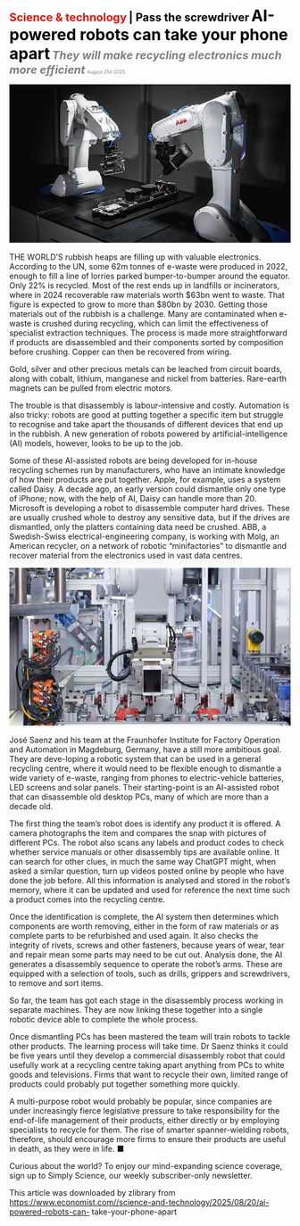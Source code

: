 <span style="color:#E3120B; font-size:14.9pt; font-weight:bold;">Science & technology</span> <span style="color:#000000; font-size:14.9pt; font-weight:bold;">| Pass the screwdriver</span>
<span style="color:#000000; font-size:21.0pt; font-weight:bold;">AI-powered robots can take your phone apart</span>
<span style="color:#808080; font-size:14.9pt; font-weight:bold; font-style:italic;">They will make recycling electronics much more efficient</span>
<span style="color:#808080; font-size:6.2pt;">August 21st 2025</span>

![](../images/064_AI-powered_robots_can_take_your_phone_apart/p0265_img01.jpeg)

THE WORLD’S rubbish heaps are filling up with valuable electronics. According to the UN, some 62m tonnes of e-waste were produced in 2022, enough to fill a line of lorries parked bumper-to-bumper around the equator. Only 22% is recycled. Most of the rest ends up in landfills or incinerators, where in 2024 recoverable raw materials worth $63bn went to waste. That figure is expected to grow to more than $80bn by 2030. Getting those materials out of the rubbish is a challenge. Many are contaminated when e-waste is crushed during recycling, which can limit the effectiveness of specialist extraction techniques. The process is made more straightforward if products are disassembled and their components sorted by composition before crushing. Copper can then be recovered from wiring.

Gold, silver and other precious metals can be leached from circuit boards, along with cobalt, lithium, manganese and nickel from batteries. Rare-earth magnets can be pulled from electric motors.

The trouble is that disassembly is labour-intensive and costly. Automation is also tricky: robots are good at putting together a specific item but struggle to recognise and take apart the thousands of different devices that end up in the rubbish. A new generation of robots powered by artificial-intelligence (AI) models, however, looks to be up to the job.

Some of these AI-assisted robots are being developed for in-house recycling schemes run by manufacturers, who have an intimate knowledge of how their products are put together. Apple, for example, uses a system called Daisy. A decade ago, an early version could dismantle only one type of iPhone; now, with the help of AI, Daisy can handle more than 20. Microsoft is developing a robot to disassemble computer hard drives. These are usually crushed whole to destroy any sensitive data, but if the drives are dismantled, only the platters containing data need be crushed. ABB, a Swedish-Swiss electrical-engineering company, is working with Molg, an American recycler, on a network of robotic “minifactories” to dismantle and recover material from the electronics used in vast data centres.

![](../images/064_AI-powered_robots_can_take_your_phone_apart/p0266_img01.jpeg)

José Saenz and his team at the Fraunhofer Institute for Factory Operation and Automation in Magdeburg, Germany, have a still more ambitious goal. They are deve-loping a robotic system that can be used in a general recycling centre, where it would need to be flexible enough to dismantle a wide variety of e-waste, ranging from phones to electric-vehicle batteries, LED screens and solar panels. Their starting-point is an AI-assisted robot that can disassemble old desktop PCs, many of which are more than a decade old.

The first thing the team’s robot does is identify any product it is offered. A camera photographs the item and compares the snap with pictures of different PCs. The robot also scans any labels and product codes to check whether service manuals or other disassembly tips are available online. It can search for other clues, in much the same way ChatGPT might, when asked a similar question, turn up videos posted online by people who have done the job before. All this information is analysed and stored in the robot’s memory, where it can be updated and used for reference the next time such a product comes into the recycling centre.

Once the identification is complete, the AI system then determines which components are worth removing, either in the form of raw materials or as complete parts to be refurbished and used again. It also checks the integrity of rivets, screws and other fasteners, because years of wear, tear and repair mean some parts may need to be cut out. Analysis done, the AI generates a disassembly sequence to operate the robot’s arms. These are equipped with a selection of tools, such as drills, grippers and screwdrivers, to remove and sort items.

So far, the team has got each stage in the disassembly process working in separate machines. They are now linking these together into a single robotic device able to complete the whole process.

Once dismantling PCs has been mastered the team will train robots to tackle other products. The learning process will take time. Dr Saenz thinks it could be five years until they develop a commercial disassembly robot that could usefully work at a recycling centre taking apart anything from PCs to white goods and televisions. Firms that want to recycle their own, limited range of products could probably put together something more quickly.

A multi-purpose robot would probably be popular, since companies are under increasingly fierce legislative pressure to take responsibility for the end-of-life management of their products, either directly or by employing specialists to recycle for them. The rise of smarter spanner-wielding robots, therefore, should encourage more firms to ensure their products are useful in death, as they were in life. ■

Curious about the world? To enjoy our mind-expanding science coverage, sign up to Simply Science, our weekly subscriber-only newsletter.

This article was downloaded by zlibrary from https://www.economist.com//science-and-technology/2025/08/20/ai-powered-robots-can- take-your-phone-apart